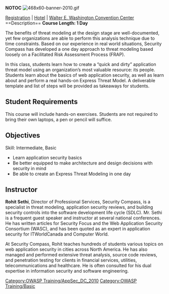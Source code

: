 __NOTOC__ ![468x60-banner-2010.gif](468x60-banner-2010.gif
"468x60-banner-2010.gif")

[Registration](https://guest.cvent.com/EVENTS/Register/IdentityConfirmation.aspx?e=d52c6f5f-d568-4e16-b8e0-b5e2bf87ab3a)
|
[Hotel](https://resweb.passkey.com/Resweb.do?mode=welcome_gi_new&groupID=2766908)
| [Walter E. Washington Convention
Center](http://www.dcconvention.com/)
\==Description== **Course Length: 1 Day**

The benefits of threat modeling at the design stage are well-documented,
yet few organizations are able to perform this analysis technique due to
time constraints. Based on our experience in real world situations,
Security Compass has developed a one day approach to threat modeling
based loosely on a Facilitated Risk Assessment Process (FRAP).

In this class, students learn how to create a “quick and dirty”
application threat model using an organization’s most valuable resource:
its people. Students learn about the basics of web application security,
as well as learn about and perform a real hands-on Express Threat Model.
A deliverable template and list of steps will be provided as takeaways
for students.

## Student Requirements

This course will include hands-on exercises. Students are not required
to bring their own laptops, a pen or pencil will suffice.

## Objectives

Skill: Intermediate, Basic

  - Learn application security basics
  - Be better equipped to make architecture and design decisions with
    security in mind
  - Be able to create an Express Threat Modeling in one day

## Instructor

**Rohit Sethi**, Director of Professional Services, Security Compass, is
a specialist in threat modeling, application security reviews, and
building security controls into the software development life cycle
(SDLC). Mr. Sethi is a frequent guest speaker and instructor at several
national conferences. He has written articles for Security Focus and the
Web Application Security Consortium (WASC), and has been quoted as an
expert in application security for ITWorldCanada and Computer World.

At Security Compass, Rohit teaches hundreds of students various topics
on web application security in cities across North America. He has also
managed and performed extensive threat analysis, source code reviews,
and penetration testing for clients in financial services, utilities,
telecommunications and healthcare. He is often consulted for his dual
expertise in information security and software engineering.

[Category:OWASP
Training/AppSec_DC_2010](Category:OWASP_Training/AppSec_DC_2010 "wikilink")
[Category:OWASP
Training/Basic](Category:OWASP_Training/Basic "wikilink")